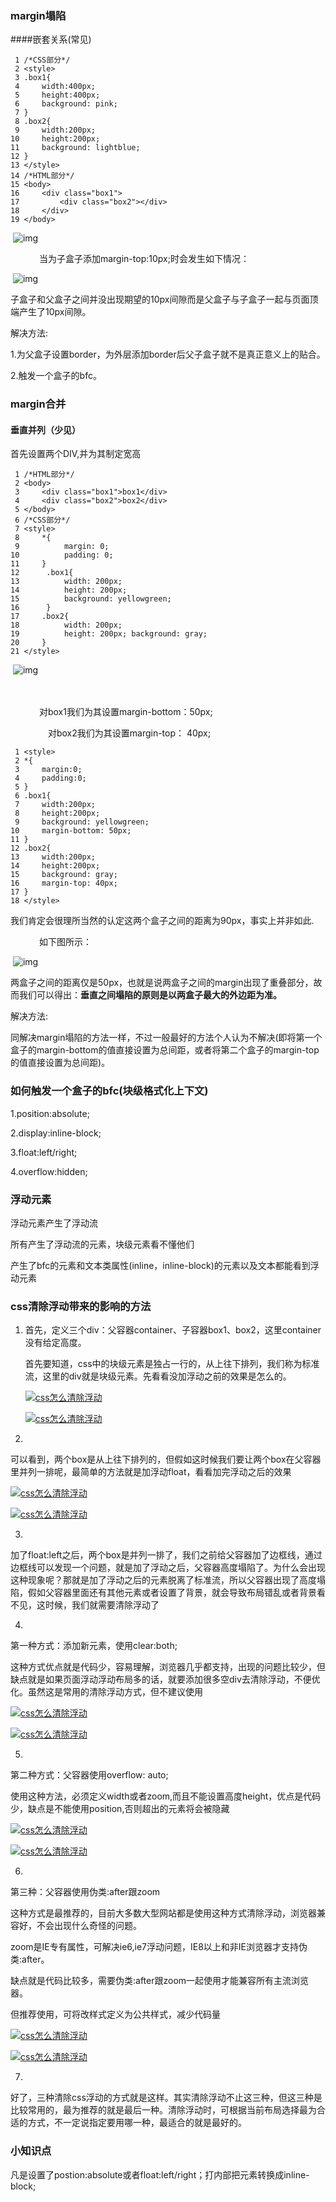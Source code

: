 ### margin塌陷

####嵌套关系(常见)

```
 1 /*CSS部分*/
 2 <style>
 3 .box1{
 4     width:400px;
 5     height:400px;
 6     background: pink;
 7 }
 8 .box2{
 9     width:200px;
10     height:200px;
11     background: lightblue;
12 }
13 </style>
14 /*HTML部分*/
15 <body>
16     <div class="box1">
17         <div class="box2"></div>
18 	   </div>
19 </body>
```

​      ![img](https://images2015.cnblogs.com/blog/979950/201609/979950-20160923182706012-1314391800.png)

　　　 当为子盒子添加margin-top:10px;时会发生如下情况：

​          ![img](https://images2015.cnblogs.com/blog/979950/201609/979950-20160923182706340-1945431455.png)

​	子盒子和父盒子之间并没出现期望的10px间隙而是父盒子与子盒子一起与页面顶端产生了10px间隙。

解决方法:

1.为父盒子设置border，为外层添加border后父子盒子就不是真正意义上的贴合。

2.触发一个盒子的bfc。

### margin合并

#### 垂直并列（少见）

首先设置两个DIV,并为其制定宽高

```
 1 /*HTML部分*/
 2 <body>
 3     <div class="box1">box1</div>
 4     <div class="box2">box2</div>
 5 </body>
 6 /*CSS部分*/
 7 <style> 
 8     *{
 9          margin: 0; 
10          padding: 0; 
11     }
12      .box1{ 
13          width: 200px; 
14          height: 200px; 
15          background: yellowgreen;
16      } 
17     .box2{ 
18          width: 200px; 
19          height: 200px; background: gray; 
20     }
21 </style>    
```

​          ![img](https://images2015.cnblogs.com/blog/979950/201609/979950-20160923182705262-115857842.png)

 　　　 

　　　  对box1我们为其设置margin-bottom：50px;

　　 　　对box2我们为其设置margin-top： 40px;

```
 1 <style>
 2 *{
 3     margin:0;
 4     padding:0;
 5 }
 6 .box1{
 7     width:200px;
 8     height:200px;
 9     background: yellowgreen;
10     margin-bottom: 50px;
11 }
12 .box2{
13     width:200px;
14     height:200px;
15     background: gray;
16     margin-top: 40px;
17 }
18 </style>
```

​	我们肯定会很理所当然的认定这两个盒子之间的距离为90px，事实上并非如此.

　　　  如下图所示：

​          ![img](https://images2015.cnblogs.com/blog/979950/201609/979950-20160923182705668-1224958822.png)

两盒子之间的距离仅是50px，也就是说两盒子之间的margin出现了重叠部分，故而我们可以得出：**垂直之间塌陷的原则是以两盒子最大的外边距为准。**

解决方法:

同解决margin塌陷的方法一样，不过一般最好的方法个人认为不解决(即将第一个盒子的margin-bottom的值直接设置为总间距，或者将第二个盒子的margin-top的值直接设置为总间距)。

### 如何触发一个盒子的bfc(块级格式化上下文)

1.position:absolute;

2.display:inline-block;

3.float:left/right;

4.overflow:hidden;

### 浮动元素

浮动元素产生了浮动流

所有产生了浮动流的元素，块级元素看不懂他们

产生了bfc的元素和文本类属性(inline，inline-block)的元素以及文本都能看到浮动元素

### css清除浮动带来的影响的方法

1. 首先，定义三个div：父容器container、子容器box1、box2，这里container没有给定高度。

   首先要知道，css中的块级元素是独占一行的，从上往下排列，我们称为标准流，这里的div就是块级元素。先看看没加浮动之前的效果是怎么的。

   [![css怎么清除浮动](https://imgsa.baidu.com/exp/w=500/sign=53d02f7a743e6709be0045ff0bc69fb8/34fae6cd7b899e51fbe5e94949a7d933c8950d00.jpg)](http://jingyan.baidu.com/album/a24b33cd2eb0e519fe002bbe.html?picindex=1)

   [![css怎么清除浮动](https://imgsa.baidu.com/exp/w=500/sign=04327d3d44c2d562f208d0edd71190f3/810a19d8bc3eb1358ef064e6ad1ea8d3fd1f44bc.jpg)](http://jingyan.baidu.com/album/a24b33cd2eb0e519fe002bbe.html?picindex=2)

2. 

   可以看到，两个box是从上往下排列的，但假如这时候我们要让两个box在父容器里并列一排呢，最简单的方法就是加浮动float，看看加完浮动之后的效果

   [![css怎么清除浮动](https://imgsa.baidu.com/exp/w=500/sign=aa8fbdc2af0f4bfb8cd09e54334e788f/9f2f070828381f30c1a95ff4a2014c086e06f03f.jpg)](http://jingyan.baidu.com/album/a24b33cd2eb0e519fe002bbe.html?picindex=3)

   [![css怎么清除浮动](https://imgsa.baidu.com/exp/w=500/sign=4d32be83366d55fbc5c676265d234f40/d439b6003af33a8782f5d247cd5c10385243b5d7.jpg)](http://jingyan.baidu.com/album/a24b33cd2eb0e519fe002bbe.html?picindex=4)

3. 

   加了float:left之后，两个box是并列一排了，我们之前给父容器加了边框线，通过边框线可以发现一个问题，就是加了浮动之后，父容器高度塌陷了。为什么会出现这种现象呢？那就是加了浮动之后的元素脱离了标准流，所以父容器出现了高度塌陷，假如父容器里面还有其他元素或者设置了背景，就会导致布局错乱或者背景看不见，这时候，我们就需要清除浮动了

4. 

   第一种方式：添加新元素，使用clear:both;

   这种方式优点就是代码少，容易理解，浏览器几乎都支持，出现的问题比较少，但缺点就是如果页面浮动浮动布局多的话，就要添加很多空div去清除浮动，不便优化。虽然这是常用的清除浮动方式，但不建议使用

   [![css怎么清除浮动](https://imgsa.baidu.com/exp/w=500/sign=9a5ebd62d2f9d72a1764101de42a282a/77094b36acaf2edd23de90b4861001e939019344.jpg)](http://jingyan.baidu.com/album/a24b33cd2eb0e519fe002bbe.html?picindex=5)

   [![css怎么清除浮动](https://imgsa.baidu.com/exp/w=500/sign=2277ccc94d2309f7e76fad12420f0c39/11385343fbf2b211fe2e5c13c18065380cd78e6f.jpg)](http://jingyan.baidu.com/album/a24b33cd2eb0e519fe002bbe.html?picindex=6)

5. 

   第二种方式：父容器使用overflow: auto;

   使用这种方法，必须定义width或者zoom,而且不能设置高度height，优点是代码少，缺点是不能使用position,否则超出的元素将会被隐藏

   [![css怎么清除浮动](https://imgsa.baidu.com/exp/w=500/sign=cfcb4026da1373f0f53f6f9f940e4b8b/8601a18b87d6277f80a7ea6523381f30e924fc32.jpg)](http://jingyan.baidu.com/album/a24b33cd2eb0e519fe002bbe.html?picindex=7)

   [![css怎么清除浮动](https://imgsa.baidu.com/exp/w=500/sign=38fb9da230c79f3d8fe1e4308aa0cdbc/0eb30f2442a7d93339533c2ea64bd11372f001f0.jpg)](http://jingyan.baidu.com/album/a24b33cd2eb0e519fe002bbe.html?picindex=8)

6. 

   第三种：父容器使用伪类:after跟zoom

   这种方式是最推荐的，目前大多数大型网站都是使用这种方式清除浮动，浏览器兼容好，不会出现什么奇怪的问题。

   zoom是IE专有属性，可解决ie6,ie7浮动问题，IE8以上和非IE浏览器才支持伪类:after。

   缺点就是代码比较多，需要伪类:after跟zoom一起使用才能兼容所有主流浏览器。

   但推荐使用，可将改样式定义为公共样式，减少代码量

   [![css怎么清除浮动](https://imgsa.baidu.com/exp/w=500/sign=5d1a177c9bef76c6d0d2fb2bad17fdf6/838ba61ea8d3fd1ff9f367673b4e251f94ca5ff1.jpg)](http://jingyan.baidu.com/album/a24b33cd2eb0e519fe002bbe.html?picindex=9)

   [![css怎么清除浮动](https://imgsa.baidu.com/exp/w=500/sign=0bec67b0aa44ad342ebf8787e0a30c08/b58f8c5494eef01fa0e6dd98ebfe9925bd317df9.jpg)](http://jingyan.baidu.com/album/a24b33cd2eb0e519fe002bbe.html?picindex=10)

7. 

   好了，三种清除css浮动的方式就是这样。其实清除浮动不止这三种，但这三种是比较常用的，最为推荐的就是最后一种。清除浮动时，可根据当前布局选择最为合适的方式，不一定说指定要用哪一种，最适合的就是最好的。

### 小知识点

凡是设置了postion:absolute或者float:left/right；打内部把元素转换成inline-block;
